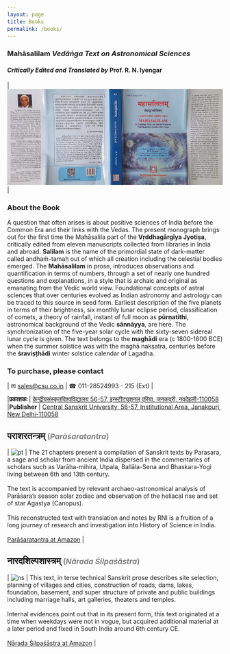 ```yaml
---
layout: page
title: Books
permalink: /books/
---
```


### **Mahāsalilam** *Vedāṅga Text on Astronomical Sciences* 
#### *Critically Edited and Translated by* **Prof. R. N. Iyengar**

| ![](/assets/talks/2024-12-18-mahasalilam/ms-book-jacket.jpg) |

### About the Book
A question that often arises is about positive sciences of India before the Common Era and their links with the Vedas. The present monograph brings out for the first time the Mahāsalila part of the **Vṛddhagārgīya Jyotiṣa**, critically edited from eleven manuscripts collected from libraries in India and abroad. **Salilam** is the name of the primordial state of dark-matter called andhaṁ-tamaḥ out of which all creation including the celestial bodies emerged. The **Mahāsalilam** in prose, introduces observations and quantification in terms of numbers, through a set of nearly one hundred questions and explanations, in a style that is archaic and original as emanating from the Vedic world view. Foundational concepts of astral sciences that over centuries evolved as Indian astronomy and astrology can be traced to this source in seed form. Earliest description of the five planets in terms of their brightness, six monthly lunar eclipse period, classification of comets, a theory of rainfall, instant of full moon as **pūrṇatithi**, astronomical background of the Vedic **sānnāyya**, are here. The synchronization of the five-year solar cycle with the sixty-seven sidereal lunar cycle is given. The text belongs to the **maghādi** era (c 1800-1600 BCE) when  the summer solstice was with the maghā nakṣatra, centuries before the **śraviṣṭhādi** winter solstice calendar of Lagadha.

### To purchase, please contact

| ✉ [sales@csu.co.in](mailto:sales@csu.co.in) | ☎ 011-28524993 - 215 (Ext) |

|**प्रकाशकः** | [केन्द्रीयसंस्कृतविश्वविद्यालय 56-57, इन्स्टीट्यूशनल् एरिया, जनकपुरी, नवदेहली-110058](https://www.sanskrit.nic.in/language.php?language=SA)
|**Publisher** | [Central Sanskrit University, 56-57, Institutional Area, Janakpuri, New Delhi-110058](https://www.sanskrit.nic.in/)

## पराशरतन्त्रम् <span style="color:gray; font-size:smaller">(_Parāśaratantra_)</span>

| ![pt](../assets/pt_book_cover.jpg) | The 21 chapters present a compilation of Sanskrit texts by Parasara, a sage and scholar from ancient India dispersed in the commentaries of scholars such as Varāha-mihira, Utpala, Ballāla-Sena and Bhaskara-Yogi living between 6th and 13th century. <br><br> The text is accompanied by relevant archaeo-astronomical analysis of Parāśara’s season solar zodiac and observation of the heliacal rise and set of star Agastya (Canopus).  <br> <br> This reconstructed text with translation and notes by RNI is a fruition of a long journey of research and investigation into History of Science in India. <br> <br> [Parāśaratantra at Amazon](https://www.amazon.in/Parasaratantra-R-N-Iyengar/dp/8192099245) |

## नारदशिल्पशास्त्रम् <span style="color:gray; font-size:smaller">(_Nārada Śilpaśāstra_)</span>

| ![ns](../assets/ns_book_cover.jpg) | This text, in terse technical Sanskrit prose describes site selection, planning of villages and cities, construction of roads, dams, lakes, foundation, basement, and super structure of private and public buildings including marriage halls, art galleries, theaters and temples. <br><br>  Internal evidences point out that in its present form, this text originated at a time when weekdays were not in vogue, but acquired additional material at a later period and fixed in South India around 6th century CE. <br> <br>  [Nārada Śilpaśāstra at Amazon](https://www.amazon.in/N%C4%81rada-%C5%9Ailpa%C5%9B%C4%81stra-R-N-Iyengar/dp/9385327585A) |

<!--
## Vṛddhagārgīya Jyotiṣaa

- Study of Vṛddhagārgīya Jyotiṣa an ancient text on observational astronomy is currently under progress supported by ICHR.
- This study will result in a new book on Vṛddhagārgīya Jyotiṣa
  
-->